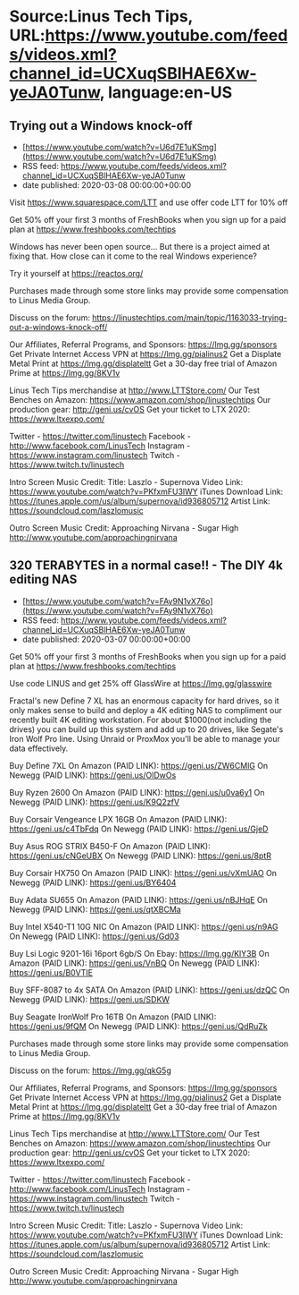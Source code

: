 # Source:Linus Tech Tips, URL:https://www.youtube.com/feeds/videos.xml?channel_id=UCXuqSBlHAE6Xw-yeJA0Tunw, language:en-US

## Trying out a Windows knock-off
 - [https://www.youtube.com/watch?v=U6d7E1uKSmg](https://www.youtube.com/watch?v=U6d7E1uKSmg)
 - RSS feed: https://www.youtube.com/feeds/videos.xml?channel_id=UCXuqSBlHAE6Xw-yeJA0Tunw
 - date published: 2020-03-08 00:00:00+00:00

Visit https://www.squarespace.com/LTT and use offer code LTT for 10% off

Get 50% off your first 3 months of FreshBooks when you sign up for a paid plan at https://www.freshbooks.com/techtips

Windows has never been open source… But there is a project aimed at fixing that. How close can it come to the real Windows experience?

Try it yourself at https://reactos.org/

Purchases made through some store links may provide some compensation to Linus Media Group.

Discuss on the forum: https://linustechtips.com/main/topic/1163033-trying-out-a-windows-knock-off/

Our Affiliates, Referral Programs, and Sponsors: https://lmg.gg/sponsors
Get Private Internet Access VPN at https://lmg.gg/pialinus2
Get a Displate Metal Print at https://lmg.gg/displateltt
Get a 30-day free trial of Amazon Prime at https://lmg.gg/8KV1v

Linus Tech Tips merchandise at http://www.LTTStore.com/ 
Our Test Benches on Amazon: https://www.amazon.com/shop/linustechtips 
Our production gear: http://geni.us/cvOS
Get your ticket to LTX 2020: https://www.ltxexpo.com/

Twitter - https://twitter.com/linustech
Facebook - http://www.facebook.com/LinusTech
Instagram - https://www.instagram.com/linustech
Twitch - https://www.twitch.tv/linustech 

Intro Screen Music Credit:
Title: Laszlo - Supernova
Video Link: https://www.youtube.com/watch?v=PKfxmFU3lWY
iTunes Download Link: https://itunes.apple.com/us/album/supernova/id936805712
Artist Link: https://soundcloud.com/laszlomusic

Outro Screen Music Credit: Approaching Nirvana - Sugar High http://www.youtube.com/approachingnirvana

## 320 TERABYTES in a normal case!! - The DIY 4k editing NAS
 - [https://www.youtube.com/watch?v=FAy9N1vX76o](https://www.youtube.com/watch?v=FAy9N1vX76o)
 - RSS feed: https://www.youtube.com/feeds/videos.xml?channel_id=UCXuqSBlHAE6Xw-yeJA0Tunw
 - date published: 2020-03-07 00:00:00+00:00

Get 50% off your first 3 months of FreshBooks when you sign up for a paid plan at https://www.freshbooks.com/techtips

Use code LINUS and get 25% off GlassWire at https://lmg.gg/glasswire

Fractal's new Define 7 XL has an enormous capacity for hard drives, so it only makes sense to build and deploy a 4K editing NAS to compliment our recently built 4K editing workstation.  For about $1000(not including the drives) you can build up this system and add up to 20 drives, like Segate's Iron Wolf Pro line. Using Unraid or ProxMox you'll be able to manage your data effectively.

Buy Define 7XL
On Amazon (PAID LINK): https://geni.us/ZW6CMlG
On Newegg (PAID LINK): https://geni.us/OlDwOs

Buy Ryzen 2600 
On Amazon (PAID LINK): https://geni.us/u0va6y1
On Newegg (PAID LINK): https://geni.us/K9Q2zfV

Buy Corsair Vengeance LPX 16GB
On Amazon (PAID LINK): https://geni.us/c4TbFdq
On Newegg (PAID LINK): https://geni.us/GjeD

Buy Asus ROG STRIX B450-F
On Amazon (PAID LINK): https://geni.us/cNGeUBX
On Newegg (PAID LINK): https://geni.us/8ptR

Buy Corsair HX750 
On Amazon (PAID LINK): https://geni.us/vXmUAO
On Newegg (PAID LINK): https://geni.us/BY6404

Buy Adata SU655
On Amazon (PAID LINK): https://geni.us/nBJHqE
On Newegg (PAID LINK): https://geni.us/qtXBCMa

Buy Intel X540-T1 10G NIC 
On Amazon (PAID LINK): https://geni.us/n9AG
On Newegg (PAID LINK): https://geni.us/Gd03

Buy Lsi Logic 9201-16i 16port 6gb/S 
On Ebay: https://lmg.gg/KlY3B
On Amazon (PAID LINK): https://geni.us/VnBQ
On Newegg (PAID LINK): https://geni.us/B0VTIE

Buy SFF-8087 to 4x SATA
On Amazon (PAID LINK): https://geni.us/dzQC
On Newegg (PAID LINK): https://geni.us/SDKW

Buy Seagate IronWolf Pro 16TB
On Amazon (PAID LINK): https://geni.us/9fQM
On Newegg (PAID LINK): https://geni.us/QdRuZk

Purchases made through some store links may provide some compensation to Linus Media Group.

Discuss on the forum: https://lmg.gg/qkG5g

Our Affiliates, Referral Programs, and Sponsors: https://lmg.gg/sponsors
Get Private Internet Access VPN at https://lmg.gg/pialinus2
Get a Displate Metal Print at https://lmg.gg/displateltt
Get a 30-day free trial of Amazon Prime at https://lmg.gg/8KV1v

Linus Tech Tips merchandise at http://www.LTTStore.com/ 
Our Test Benches on Amazon: https://www.amazon.com/shop/linustechtips 
Our production gear: http://geni.us/cvOS
Get your ticket to LTX 2020: https://www.ltxexpo.com/

Twitter - https://twitter.com/linustech
Facebook - http://www.facebook.com/LinusTech
Instagram - https://www.instagram.com/linustech
Twitch - https://www.twitch.tv/linustech 

Intro Screen Music Credit:
Title: Laszlo - Supernova
Video Link: https://www.youtube.com/watch?v=PKfxmFU3lWY
iTunes Download Link: https://itunes.apple.com/us/album/supernova/id936805712
Artist Link: https://soundcloud.com/laszlomusic

Outro Screen Music Credit: Approaching Nirvana - Sugar High http://www.youtube.com/approachingnirvana

